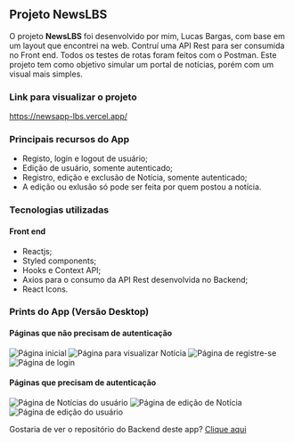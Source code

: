 ## Projeto NewsLBS
O projeto **NewsLBS** foi desenvolvido por mim, Lucas Bargas, com base em um layout que encontrei na web.
Contruí uma API Rest para ser consumida no Front end. Todos os testes de rotas foram feitos com o Postman.
Este projeto tem como objetivo simular um portal de notícias, porém com um visual mais simples.

### Link para visualizar o projeto
<https://newsapp-lbs.vercel.app/>

### Principais recursos do App
* Registo, login e logout de usuário;
* Edição de usuário, somente autenticado;
* Registro, edição e exclusão de Notícia, somente autenticado;
* A edição ou exlusão só pode ser feita por quem postou a notícia.

### Tecnologias utilizadas
#### Front end
* Reactjs;
* Styled components;
* Hooks e Context API;
* Axios para o consumo da API Rest desenvolvida no Backend;
* React Icons.
### Prints do App (Versão Desktop)
#### Páginas que não precisam de autenticação
<img alt="Página inicial" src="https://i.ibb.co/d4066bt/newslbs-home.png">
<img alt="Página para visualizar Notícia" src="https://i.ibb.co/wgBptzy/newslbs-news.png">
<img alt="Página de registre-se" src="https://i.ibb.co/Dwyxv75/newslbs-register.png">
<img alt="Página de login" src="https://i.ibb.co/0tWvfKr/newslbs-login.png">

#### Páginas que precisam de autenticação
<img alt="Página de Notícias do usuário" src="https://i.ibb.co/nwJbnRn/newslbs-dashboard.png">
<img alt="Página de edição de Notícia" src="https://i.ibb.co/BnrLtjM/newslbs-news-edit.png">
<img alt="Página de edição do usuário" src="https://i.ibb.co/g9Q9DG5/newslbs-user-edit.png">

Gostaria de ver o repositório do Backend deste app?
[Clique aqui](https://github.com/LucasBargas/newslbs_backend)
